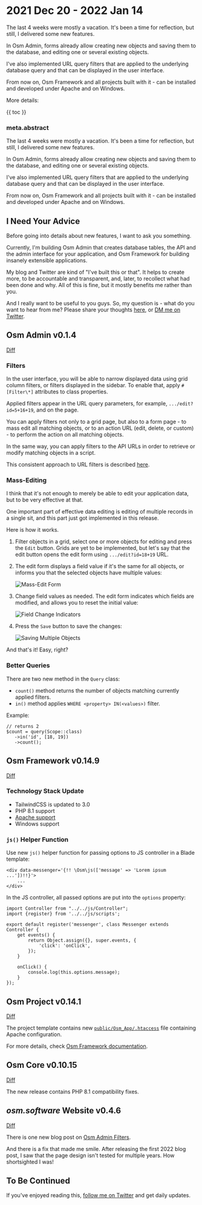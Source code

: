 # 2021 Dec 20 - 2022 Jan 14

The last 4 weeks were mostly a vacation. It's been a time for reflection, but still, I delivered some new features.

In Osm Admin, forms already allow creating new objects and saving them to the database, and editing one or several existing objects. 

I've also implemented URL query filters that are applied to the underlying database query and that can be displayed in the user interface.

From now on, Osm Framework and all projects built with it - can be installed and developed under Apache and on Windows.

More details:

{{ toc }}

### meta.abstract

The last 4 weeks were mostly a vacation. It's been a time for reflection, but still, I delivered some new features.

In Osm Admin, forms already allow creating new objects and saving them to the database, and editing one or several existing objects. 

I've also implemented URL query filters that are applied to the underlying database query and that can be displayed in the user interface.

From now on, Osm Framework and all projects built with it - can be installed and developed under Apache and on Windows.

## I Need Your Advice

Before going into details about new features, I want to ask you something.

Currently, I'm building Osm Admin that creates database tables, the API and the admin interface for your application, and Osm Framework for building insanely extensible applications. 

My blog and Twitter are kind of "I've built this or that". It helps to create more, to be accountable and transparent, and, later, to recollect what had been done and why. All of this is fine, but it mostly benefits me rather than you.

And I really want to be useful to you guys. So, my question is - what do you want to hear from me? Please share your thoughts [here](https://twitter.com/v_osmianski/status/1481933301103448065?s=20), or [DM me on Twitter](https://twitter.com/v_osmianski).  

## Osm Admin v0.1.4

[Diff](https://github.com/osmphp/admin/compare/v0.1.3...v0.1.4)

### Filters

In the user interface, you will be able to narrow displayed data using grid column filters, or filters displayed in the sidebar. To enable that, apply `#[Filter\*]` attributes to class properties.

Applied filters appear in the URL query parameters, for example, `.../edit?id=5+16+19`, and on the page.

You can apply filters not only to a grid page, but also to a form page - to mass edit all matching objects, or to an action URL (edit, delete, or custom) - to perform the action on all matching objects.

In the same way, you can apply filters to the API URLs in order to retrieve or modify matching objects in a script.

This consistent approach to URL filters is described [here](10-data-filters.md).

### Mass-Editing

I think that it's not enough to merely be able to edit your application data, but to be very effective at that.

One important part of effective data editing is editing of multiple records in a single sit, and this part just got implemented in this release.

Here is how it works.

1. Filter objects in a grid, select one or more objects for editing and press the `Edit` button. Grids are yet to be implemented, but let's say that the edit button opens the edit form using `.../edit?id=18+19` URL. 

2. The edit form displays a field value if it's the same for all objects, or informs you that the selected objects have multiple values:

    ![Mass-Edit Form](mass-edit-form.png)     
 
3. Change field values as needed. The edit form indicates which fields are modified, and allows you to reset the initial value:

    ![Field Change Indicators](field-change-indicators.png)

4. Press the `Save` button to save the changes:

   ![Saving Multiple Objects](saving-multiple-objects.png)


And that's it! Easy, right?

### Better Queries

There are two new method in the `Query` class: 

* `count()` method returns the number of objects matching currently applied filters.
* `in()` method applies `WHERE <property> IN(<values>)` filter. 

Example:

    // returns 2   
    $count = query(Scope::class)
       ->in('id', [18, 19])
       ->count(); 

## Osm Framework v0.14.9

[Diff](https://github.com/osmphp/framework/compare/v0.14.2...v0.14.9)

### Technology Stack Update

* TailwindCSS is updated to 3.0
* PHP 8.1 support
* [Apache support](https://osm.software/docs/framework/getting-started/web-server.html#apache)
* Windows support

### `js()` Helper Function

Use new `js()` helper function for passing options to JS controller in a Blade template: 

    <div data-messenger='{!! \Osm\js(['message' => 'Lorem ipsum ...'])!!}'>
        ...
    </div>

In the JS controller, all passed options are put into the `options` property:

    import Controller from "../../js/Controller";
    import {register} from '../../js/scripts';
    
    export default register('messenger', class Messenger extends Controller {
        get events() {
            return Object.assign({}, super.events, {
                'click': 'onClick',
            });
        }
    
        onClick() {
            console.log(this.options.message);        
        }
    }); 

## Osm Project v0.14.1

[Diff](https://github.com/osmphp/project/compare/v0.14.0...v0.14.1)

The project template contains new [`public/Osm_App/.htaccess`](https://github.com/osmphp/project/blob/HEAD/public/Osm_App/.htaccess) file containing Apache configuration.

For more details, check [Osm Framework documentation](https://osm.software/docs/framework/getting-started/web-server.html#apache).

## Osm Core v0.10.15

[Diff](https://github.com/osmphp/core/compare/v0.10.14...v0.10.15)

The new release contains PHP 8.1 compatibility fixes. 

## *osm.software* Website v0.4.6

[Diff](https://github.com/osmphp/osmsoftware-website/compare/v0.4.5...v0.4.6)

There is one new blog post on [Osm Admin Filters](10-data-filters.md).

And there is a fix that made me smile. After releasing the first 2022 blog post, I saw that the page design isn't tested for multiple years. How shortsighted I was!  

## To Be Continued

If you've enjoyed reading this, [follow me on Twitter](https://twitter.com/v_osmianski) and get daily updates.